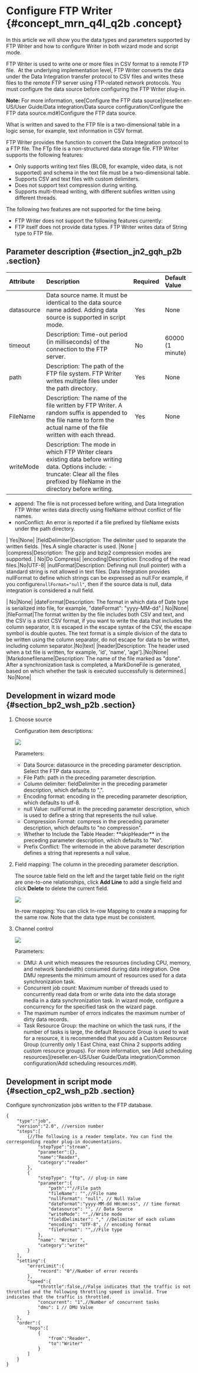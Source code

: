 # Configure FTP Writer {#concept_mrn_q4l_q2b .concept}

In this article we will show you the data types and parameters supported by FTP Writer and how to configure Writer in both wizard mode and script mode.

FTP Writer is used to write one or more files in CSV format to a remote FTP file.  At the underlying implementation level, FTP Writer converts the data under the Data Integration transfer protocol to CSV files and writes these files to the remote FTP server using FTP-related network protocols. You must configure the data source before configuring the FTP Writer plug-in. 

**Note:** For more information, see[Configure the FTP data source](reseller.en-US/User Guide/Data integration/Data source configuration/Configure the FTP data source.md#)Configure the FTP data source.

What is written and saved to the FTP file is a two-dimensional table in a logic sense, for example, text information in CSV format.

FTP Writer provides the function to convert the Data Integration protocol to a FTP file. The FTp file is a non-structured data storage file. FTP Writer supports the following features:

-   Only supports writing text files \(BLOB, for example, video data, is not supported\) and schema in the text file must be a two-dimensional table.
-   Supports CSV and text files with custom delimiters.
-   Does not support text compression during writing.
-   Supports multi-thread writing, with different subfiles written using different threads.

The following two features are not supported for the time being.

-   FTP Writer does not support the following features currently:
-   FTP itself does not provide data types. FTP Writer writes data of String type to FTP file.

## Parameter description​ {#section_jn2_gqh_p2b .section}

|Attribute|Description|Required|Default Value|
|:--------|:----------|:-------|:------------|
|datasource|Data source name. It must be identical to the data source name added. Adding data source is supported in script mode.| Yes|None|
|timeout |Description: Time-out period \(in milliseconds\) of the connection to the FTP server. | No|60000 \(1 minute\)|
|path|Description: The path of the FTP file system. FTP Writer writes multiple files under the path directory. | Yes|None|
|FileName|Description: The name of the file written by FTP Writer. A random suffix is appended to the file name to form the actual name of the file written with each thread. | Yes|None|
|writeMode|Description: The mode in which FTP Writer clears existing data before writing data. Options include: -   truncate: Clear all the files prefixed by fileName in the directory before writing.
-   append: The file is not processed before writing, and Data Integration FTP Writer writes data directly using fileName without conflict of file names.
-   nonConflict: An error is reported if a file prefixed by fileName exists under the path directory.

| Yes|None|
|fieldDelimiter|Description: The delimiter used to separate the written fields. |Yes.A single character is used. |None |
|compress|Description: The gzip and bzip2 compression modes are supported. | No|Do Compress|
|encoding|Description: Encoding of the read files.|No|UTF-8|
|nullFormat|Description: Defining null \(null pointer\) with a standard string is not allowed in text files. Data Integration provides nullFormat to define which strings can be expressed as null.For example, if you configure`nullFormat="null"`, then if the source data is null, data integration is considered a null field.

| No|None|
|dateFormat|Description: The format in which data of Date type is serialized into file, for example, "dateFormat": "yyyy-MM-dd".| No|None|
|fileFormat|The format written by the file includes both CSV and text, and the CSV is a strict CSV format, if you want to write the data that includes the column separator, It is escaped in the escape syntax of the CSV, the escape symbol is double quotes. The text format is a simple division of the data to be written using the column separator, do not escape for data to be written, including column separator.|No|text|
|header|Description: The header used when a txt file is written, for example, 'id', 'name', 'age'\].|No|None|
|Markdonefilename|Description: The name of the file marked as "done". After a synchronization task is completed, a MarkDoneFile is generated, based on which whether the task is executed successfully is determined.| No|None|

## Development in wizard mode {#section_bp2_wsh_p2b .section}

1.  Choose source

    Configuration item descriptions:

    ![](http://static-aliyun-doc.oss-cn-hangzhou.aliyuncs.com/assets/img/16222/15411404327697_en-US.png)

    Parameters:

    -   Data Source: datasource in the preceding parameter description. Select the FTP data source.
    -   File Path: path in the preceding parameter description.
    -   Column delimiter: fieldDelimiter in the preceding parameter description, which defaults to ",".
    -   Encoding format: encoding in the preceding parameter description, which defaults to utf-8.
    -   null Value: nullFormat in the preceding parameter description, which is used to define a string that represents the null value.
    -   Compression Format: compress in the preceding parameter description, which defaults to "no compression".
    -   Whether to Include the Table Header: \*\*skipHeader\*\* in the preceding parameter description, which defaults to "No".
    -   Prefix Conflict: The writemode in the above parameter description defines a string that represents a null value.
2.  Field mapping: The column in the preceding parameter description.

    The source table field on the left and the target table field on the right are one-to-one relationships, click **Add Line** to add a single field and click **Delete** to delete the current field.

    ![](http://static-aliyun-doc.oss-cn-hangzhou.aliyuncs.com/assets/img/16222/15411404327701_en-US.png)

    In-row mapping: You can click In-row Mapping to create a mapping for the same row. Note that the data type must be consistent.

3.  Channel control

    ![](http://static-aliyun-doc.oss-cn-hangzhou.aliyuncs.com/assets/img/16222/15411404327704_en-US.png)

    Parameters:

    -   DMU: A unit which measures the resources \(including CPU, memory, and network bandwidth\) consumed during data integration. One DMU represents the minimum amount of resources used for a data synchronization task.
    -   Concurrent job count: Maximum number of threads used to concurrently read data from or write data into the data storage media in a data synchronization task. In wizard mode, configure a concurrency for the specified task on the wizard page.
    -   The maximum number of errors indicates the maximum number of dirty data records.
    -   Task Resource Group: the machine on which the task runs, if the number of tasks is large, the default Resource Group is used to wait for a resource, it is recommended that you add a Custom Resource Group \(currently only 1 East China, east China 2 supports adding custom resource groups\). For more information, see [Add scheduling resources](reseller.en-US/User Guide/Data integration/Common configuration/Add scheduling resources.md#).

## Development in script mode {#section_cp2_wsh_p2b .section}

Configure synchronization jobs written to the FTP database.

```
{
    "type":"job",
    "version":"2.0", //version number
    "steps":[
        {//The following is a reader template. You can find the corresponding reader plug-in documentations.
            "stepType":"stream",
            "parameter":{},
            "name":"Reader",
            "category":"reader"
        },
        {
            "stepType": "ftp", // plug-in name
            "parameter":{
                "path":""//File path
                "fileName": "",//File name
                "nullFormat": "null", // Null Value
                "dateFormat":"yyyy-MM-dd HH:mm:ss", // time format
                "datasource": "", // Data Source
                "writeMode": "",//Write mode
                "fieldDelimiter": "," //Delimiter of each column
                "encoding": "UTF-8", // encoding format
                "fileFormat": "",//File type
            },
            "name": "Writer ",
            "category":"writer"
        }
    ],
    "setting":{
        "errorLimit":{
            "record": "0"//Number of error records
        },
        "speed":{
            "throttle":false,//False indicates that the traffic is not throttled and the following throttling speed is invalid. True indicates that the traffic is throttled.
            "concurrent": "1",//Number of concurrent tasks
            "dmu": 1 // DMU Value
        }
    },
    "order":{
        "hops":[
            {
                "from":"Reader",
                "to":"Writer"
            }
        ]
    }
}
```

